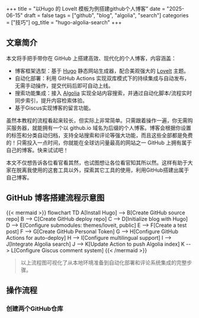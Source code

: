 +++
title = "以Hugo 的 LoveIt 模板为例搭建github个人博客"
date = "2025-06-15"
draft = false
tags = ["github", "blog", "algolia", "search"]
categories = ["技巧"]
og_title = "hugo-algolia-search"
+++

## 文章简介
本文将手把手带你在 GitHub 上搭建高效、现代化的个人博客，内容涵盖：

- 博客框架选型：基于 [Hugo](https://gohugo.io/) 静态网站生成器，配合美观强大的 [LoveIt](https://hugoloveit.com/) 主题。
- 自动化部署：利用 GitHub Actions 实现双库模式下的持续集成与自动发布，无需手动操作，提交代码后即可自动上线。
- 搜索功能集成：接入 [Algolia](https://www.algolia.com/) 实现全站内容搜索，并通过自动化脚本/流程实时同步索引，提升内容检索体验。
- 基于Giscus实现博客的留言功能。

虽然本教程的流程看起来较长，但实际上非常简单。只需跟着操作一遍，你无需购买服务器，就能拥有一个以 github.io 域名为后缀的个人博客。博客会根据你设置的标签和分类自动归档，支持全站搜索和评论等强大功能，而且这些全部都是免费的！只需投入一点时间，你就能在全球访问量最高的网站之一 GitHub 上拥有属于自己的博客。快来试试吧！

本文不仅想告诉各位看官看其然，也试图想让各位看官知其所以然。这样有助于大家在脱离我使用的这套工具以外，探索其它工具的使用，利用GitHub搭建出属于自己博客。

##  GitHub 博客搭建流程示意图
{{< mermaid >}}
flowchart TD
    A[Install Hugo] --> B[Create GitHub source repo]
    B --> C[Create GitHub deploy repo]
    C --> D[Initialize blog with Hugo]
    D --> E[Configure submodules: themes/loveit, public]
    E --> F[Create a test post]
    F --> G[Create GitHub Personal Token]
    G --> H[Configure GitHub Actions for auto-deploy]
    H --> I[Configure multilingual support]
    I --> J[Integrate Algolia search]
    J --> K[Update Action to push Algolia index]
    K --> L[Configure Giscus comment system]
{{< /mermaid >}}

> 以上流程图可视化了从本地环境准备到自动化部署和评论系统集成的完整步骤。

## 操作流程

### 创建两个GitHub仓库
